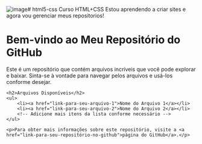 ![image](https://github.com/EduadoVieira/html5-css/assets/149810002/f49aaeae-d6b4-44be-8d1f-77dfb947279b)# html5-css
Curso HTML+CSS
Estou aprendendo a criar sites e agora vou gerenciar meus repositorios!
<!DOCTYPE html>
<html>
<head>
    <meta charset="UTF-8">
    <title>Meu Repositório do GitHub</title>
</head>
<body>
    <h1>Bem-vindo ao Meu Repositório do GitHub</h1>
    <p>Este é um repositório que contém arquivos incríveis que você pode explorar e baixar. Sinta-se à vontade para navegar pelos arquivos e usá-los conforme desejar.</p>

    <h2>Arquivos Disponíveis</h2>
    <ul>
        <li><a href="link-para-seu-arquivo-1">Nome do Arquivo 1</a></li>
        <li><a href="link-para-seu-arquivo-2">Nome do Arquivo 2</a></li>
        <!-- Adicione mais itens da lista conforme necessário -->
    </ul>

    <p>Para obter mais informações sobre este repositório, visite a <a href="link-para-seu-repositório-no-github">página do GitHub</a>.</p>
</body>
</html>

